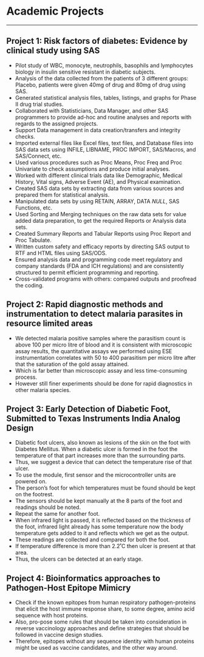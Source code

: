 
# Academic Projects
---

## Project 1: Risk factors of diabetes: Evidence by clinical study using SAS 
		
- 	Pilot study of WBC, monocyte, neutrophils, basophils and lymphocytes biology in insulin sensitive resistant in diabetic subjects. 
- 	Analysis of the data collected from the patients of 3 different groups: Placebo, patients were given 40mg of drug and 80mg of drug using SAS.
- 	Generated statistical analysis files, tables, listings, and graphs for Phase II drug trial studies.
- 	Collaborated with Statisticians, Data Manager, and other SAS programmers to provide ad-hoc and routine analyses and reports with regards to the assigned projects.
- 	Support Data management in data creation/transfers and integrity checks.
- 	Imported external files like Excel files, text files, and Database files into SAS data sets using INFILE, LIBNAME, PROC IMPORT, SAS/Macros, and SAS/Connect, etc.
- 	Used various procedures such as Proc Means, Proc Freq and Proc Univariate to check assumptions and produce initial analyses.
- 	Worked with different clinical trials data like Demographic, Medical History, Vital signs, Adverse Event (AE), and Physical examination.
- 	Created SAS data sets by extracting data from various sources and prepared them for statistical analysis.
- 	Manipulated data sets by using RETAIN, ARRAY, DATA _NULL_, SAS Functions, etc.
- 	Used Sorting and Merging techniques on the raw data sets for value added data preparation, to get the required Reports or Analysis data sets.
- 	Created Summary Reports and Tabular Reports using Proc Report and Proc Tabulate.
- 	Written custom safety and efficacy reports by directing SAS output to RTF and HTML files using SAS/ODS.
- 	Ensured analysis data and programming code meet regulatory and company standards (FDA and ICH regulations) and are consistently structured to permit efficient programming and reporting.
- 	Cross-validated programs with others: compared outputs and proofread the coding.

## Project 2: Rapid diagnostic methods and instrumentation to detect malaria parasites in resource limited areas

- 	We detected malaria positive samples where the parasitism count is above 100 per micro litre of blood and it is consistent with microscopic assay results, the quantitative assays we performed using ESE instrumentation correlates with 50 to 400 parasitism per micro litre after that the saturation of the gold assay attained. 
- 	Which is far better than microscopic assay and less time-consuming process.
- 	However still finer experiments should be done for rapid diagnostics in other malaria species.

## Project 3: Early Detection of Diabetic Foot, Submitted to Texas Instruments India Analog Design 

- 	Diabetic foot ulcers, also known as lesions of the skin on the foot with Diabetes Mellitus. When a diabetic ulcer is formed in the foot the temperature of that part increases more than the surrounding parts. 
- 	Thus, we suggest a device that can detect the temperature rise of that ulcer. 
- 	To use the module, first sensor and the microcontroller units are powered on.
- 	The person’s foot for which temperatures must be found should be kept on the footrest. 
- 	The sensors should be kept manually at the 8 parts of the foot and readings should be noted. 
- 	Repeat the same for another foot.
- 	When infrared light is passed, it is reflected based on the thickness of the foot, infrared light already has some temperature now the body temperature gets added to it and reflects which we get as the output. 
- 	These readings are collected and compared for both the foot.
- 	If temperature difference is more than 2.2˚C then ulcer is present at that area. 
- 	Thus, the ulcers can be detected at an early stage.

## Project 4: Bioinformatics approaches to Pathogen-Host Epitope Mimicry

- 	Check if the known epitopes from human respiratory pathogen-proteins that elicit the host immune response share, to some degree, amino acid sequence with host proteins. 
- 	Also, pro-pose some rules that should be taken into consideration in reverse vaccinology approaches and define strategies that should be followed in vaccine design studies.
- 	Therefore, epitopes without any sequence identity with human proteins might be used as vaccine candidates, and the other way around.
